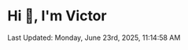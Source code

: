 <h1>Hi 👋, I'm Victor </h1>

<!--RECENT_ACTIVITY:start-->
<!--RECENT_ACTIVITY:end-->

<!--RECENT_ACTIVITY:last_update-->
Last Updated: Monday, June 23rd, 2025, 11:14:58 AM
<!--RECENT_ACTIVITY:last_update_end-->

